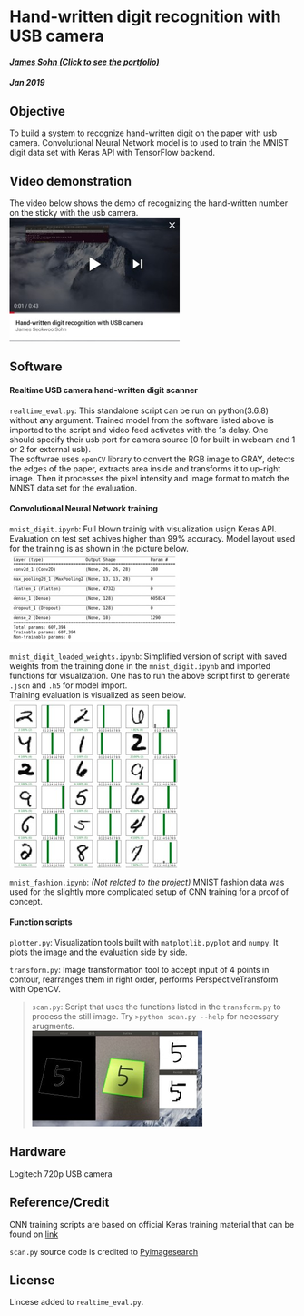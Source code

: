 # Hand-written digit recognition with USB camera
#### _[James Sohn (Click to see the portfolio)](http://sohn21c.github.io)_
#### _Jan 2019_

## Objective  
To build a system to recognize hand-written digit on the paper with usb camera. Convolutional Neural Network model is to used to train the MNIST digit data set with Keras API with TensorFlow backend.  

## Video demonstration
The video below shows the demo of recognizing the hand-written number on the sticky with the usb camera.  
[![YouTube](https://github.com/sohn21c/mnist/blob/master/img/video_thumbnail.jpg?raw=true)](https://youtu.be/ipuE6w1iIO4)  

## Software

#### Realtime USB camera hand-written digit scanner
`realtime_eval.py`: This standalone script can be run on python(3.6.8) without any argument. Trained model from the software listed above is imported to the script and video feed activates with the 1s delay. One should specify their usb port for camera source (0 for built-in webcam and 1 or 2 for external usb).  
The softwrae uses `openCV` library to convert the RGB image to GRAY, detects the edges of the paper, extracts area inside and transforms it to up-right image. Then it processes the pixel intensity and image format to match the MNIST data set for the evaluation.  
  
#### Convolutional Neural Network training  
`mnist_digit.ipynb`: Full blown trainig with visualization usign Keras API. Evaluation on test set achives higher than 99% accuracy. Model layout used for the training is as shown in the picture below.  
![img](https://github.com/sohn21c/mnist/blob/master/img/training_model.jpg?raw=true)   


`mnist_digit_loaded_weights.ipynb`: Simplified version of script with saved weights from the training done in the `mnist_digit.ipynb` and imported functions for visualization. One has to run the above script first to generate `.json` and `.h5` for model import.  
Training evaluation is visualized as seen below.  
![img](https://github.com/sohn21c/mnist/blob/master/img/evaluation_sample.jpg?raw=true)


`mnist_fashion.ipynb`: _(Not related to the project)_ MNIST fashion data was used for the slightly more complicated setup of CNN training for a proof of concept.  

#### Function scripts  
`plotter.py`: Visualization tools built with `matplotlib.pyplot` and `numpy`. It plots the image and the evaluation side by side.  

`transform.py`: Image transformation tool to accept input of 4 points in contour, rearranges them in right order, performs PerspectiveTransform with OpenCV.  
  
> `scan.py`: Script that uses the functions listed in the `transform.py` to process the still image. Try `>python scan.py --help` for necessary arugments.  
![img](https://github.com/sohn21c/mnist/blob/master/img/scan_py_sample.jpg?raw=true)

  

## Hardware
Logitech 720p USB camera

## Reference/Credit
CNN training scripts are based on official Keras training material that can be found on [link](https://www.tensorflow.org/tutorials/)

`scan.py` source code is credited to [Pyimagesearch](https://www.pyimagesearch.com/)  

## License  
Lincese added to `realtime_eval.py`. 

